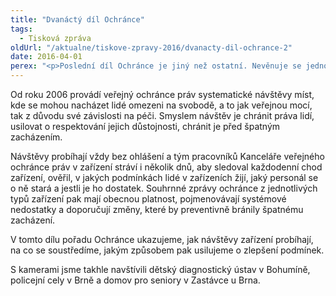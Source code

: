 ```yaml
---
title: "Dvanáctý díl Ochránce"
tags:
  - Tisková zpráva
oldUrl: "/aktualne/tiskove-zpravy-2016/dvanacty-dil-ochrance-2"
date: 2016-04-01
perex: "<p>Poslední díl Ochránce je jiný než ostatní. Nevěnuje se jednotlivým stížnostem, ale ukazuje, jakým způsobem provádí ochránce dohled nad místy, kde jsou lidé omezeni na svobodě. V tomto případě konkrétně v diagnostickém ústavu pro děti, v policejních celách a v domově pro seniory.  Sledujte na ČT2 v neděli 3. 4. v 18:15 h, reprízy ve čtvrtek v 18:55 h a v pátek.</p>"
---
```


<!-- imported from the old website -->

<p>Od roku 2006 provádí veřejný ochránce práv systematické návštěvy míst, kde se mohou nacházet lidé omezeni na svobodě, a to jak veřejnou mocí, tak z důvodu své závislosti na péči. Smyslem návštěv je chránit práva lidí, usilovat o respektování jejich důstojnosti, chránit je před špatným zacházením.</p> <p>Návštěvy probíhají vždy bez ohlášení a tým pracovníků Kanceláře veřejného ochránce práv v zařízení stráví i několik dnů, aby sledoval každodenní chod zařízení, ověřil, v jakých podmínkách lidé v zařízeních žijí, jaký personál se o ně stará a jestli je ho dostatek. Souhrnné zprávy ochránce z jednotlivých typů zařízení pak mají obecnou platnost, pojmenovávají systémové nedostatky a doporučují změny, které by preventivně bránily špatnému zacházení.</p> <p>V tomto dílu pořadu Ochránce ukazujeme, jak návštěvy zařízení probíhají, na co se soustředíme, jakým způsobem pak usilujeme o zlepšení podmínek.</p><p> S kamerami jsme takhle navštívili dětský diagnostický ústav v Bohumíně, policejní cely v Brně a domov pro seniory v Zastávce u Brna.</p>
